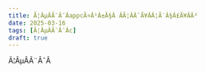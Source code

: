 ```yaml
---
title: Ã¦ÂµÂÃ¨Â¯ÂappcÃ¤Â¹Â±Ã§Â ÂÃ¦ÂÂ¯Ã¥ÂÂ¦Ã¨Â§Â£Ã¥ÂÂ³
date: 2025-03-16
tags: [Ã¦ÂµÂÃ¨Â¯Âc]
draft: true
---
```


Ã¦ÂµÂÃ¨Â¯Â